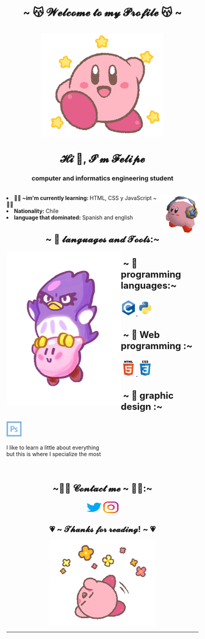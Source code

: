 <body>
    <h1 align="center">~ 😽 𝓦𝓮𝓵𝓬𝓸𝓶𝓮 𝓽𝓸 𝓶𝔂 𝓟𝓻𝓸𝓯𝓲𝓵𝓮 😽 ~</h1>
    <br>
    <!--imagen de bienvenida al centro-->
    <div align="center"><img src="gif/kirby salta.gif"></div>
    <!--saludo-->
    <h1 align="center">𝓗𝓲 👋, 𝓘'𝓶 𝓕𝓮𝓵𝓲𝓹𝓮 </h1>
    <!--quien sos?-->
    <h3 align="center">computer and informatics engineering student</h3>
    <br>
    <div>
        <!--imagen al lado derecho-->
        <img src="gif/kirby audifonos.gif" align="right" width="100"
            height="100">
        <!--informacion sobre mi-->
        <li>
            <b>👨‍🎓 ~im'm currently learning: </b>HTML, CSS y JavaScript ~👨‍🎓
        </li>
        <li>
            <b>Nationality:</b> Chile
        </li>
        <li>
            <b>language that dominated:</b> Spanish and english
        </li>
    </div>
    <!-- lenguaje y herramientas -->
    <div>
        <h2 align="center" style="font-size: 24px">~ 👻 𝓵𝓪𝓷𝓰𝓾𝓪𝓰𝓮𝓼 𝓪𝓷𝓭 𝓣𝓸𝓸𝓵𝓼:~</h2>
        <p>
            <img src="gif/kirby y coo.gif" align="left" width="300" height="400">
    </div>
    <p align="left">
    <!-- lenguajes de programacion -->
    <h3 align="left" style="font-size: 24px"> ~ 🌸 programming languages:~</h2>
        <a href="https://www.cprogramming.com/" target="_blank">
            <img src="SVG/c-original.svg" alt="c" width="40" height="40" /> </a>
        <a href="https://www.python.org" target="_blank">
            <img src="SVG/python-original.svg" alt="python" width="40" height="40" /> </a>
    <!-- programacion web -->
        <h3 align="left" style="font-size: 24px"> ~ 🌷 Web programming :~</h2>
            <a href="https://www.w3.org/html/" target="_blank"> <img src="SVG/html5-original-wordmark.svg" alt="html5"
                    width="40" height="40" /> </a>
            <a href="https://www.w3schools.com/css/" target="_blank">
                <img src="SVG/css3-original-wordmark.svg" alt="css3" width="40" height="40" /> </a>
    <!-- diseño grafico -->
            <h3 align="left" style="font-size: 24px"> ~ 🌺 graphic design :~</h2>
                <a href="https://www.photoshop.com/en" target="_blank"> <img src="SVG/photoshop-line.svg"
                        alt="photoshop" width="40" height="40" /> </a>
                <br>
                <br>
                I like to learn a little about everything
                <br>
                but this is where I specialize the most
                <br>
                <br>
                <br>
    </p>
    <!--Contacto-->
    <div>
        <h2 align="center" style="font-size: 24px">~🐱‍💻 𝓒𝓸𝓷𝓽𝓪𝓬𝓽 𝓶𝓮 ~ 🐱‍💻:~</h2>
        <p align="center">
            <a href="https://twitter.com/pipetboy2001" target="blank"><img align="center"
            src="SVG/twitter.svg"
            alt="pipetboy2001" height="30" width="40" /></a>          
            <a href="https://instagram.com/felipe_pipetboy" target="blank"><img align="center"
            src="SVG/instagram.svg"
            alt="felipe_pipetboy" height="30" width="40" /></a>
        </p>
    </div>
    <!--Agradecimiento-->
    <div>
    <h2 align="center">💗 ~ 𝓣𝓱𝓪𝓷𝓴𝓼 𝓯𝓸𝓻 𝓻𝓮𝓪𝓭𝓲𝓷𝓰! ~ 💗</h2>
    <div align="center"><img
    src="gif/kirby rodando.gif"></div>
    </div>
    <!---->
    <hr>
    <div>
    </div>
</body>